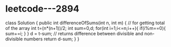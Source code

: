 # leetcode---2894
class Solution {
    public int differenceOfSums(int n, int m) {
    // for getting total of the array
        int t=(n*(n+1))/2;
        int sum=0,d;
        for(int i=1;i<=n;i++){
            if(i%m==0){
                sum+=i;
            }
        }
        d = t-sum;
        // returns difference between divisible and non-divisible numbers
        return d-sum;
    }
}

